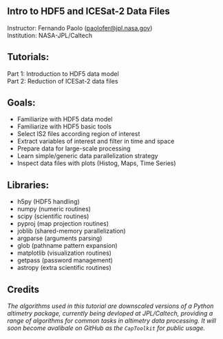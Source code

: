 Intro to HDF5 and ICESat-2 Data Files
-------------------------------------

Instructor: Fernando Paolo (paolofer@jpl.nasa.gov)  
Institution: NASA-JPL/Caltech

## Tutorials:  

Part 1: Introduction to HDF5 data model  
Part 2: Reduction of ICESat-2 data files  

## Goals:  

- Familiarize with HDF5 data model  
- Familiarize with HDF5 basic tools  
- Select IS2 files according region of interest  
- Extract variables of interest and filter in time and space  
- Prepare data for large-scale processing  
- Learn simple/generic data parallelization strategy  
- Inspect data files with plots (Histog, Maps, Time Series)  

## Libraries:    

- h5py (HDF5 handling)   
- numpy (numeric routines)  
- scipy (scientific routines)  
- pyproj (map projection routines)   
- joblib (shared-memory parallelization)  
- argparse (arguments parsing)  
- glob (pathname pattern expansion)  
- matplotlib (visualization routines)  
- getpass (password management)
- astropy (extra scientific routines)

## Credits

*The algorithms used in this tutorial are downscaled versions of a Python altimetry package, currently being devloped at JPL/Caltech, providing a range of algorithms for common tasks in altimetry data processing. It will soon become avalibale on GitHub as the `CapToolkit` for public usage.*
